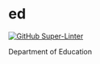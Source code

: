 # ed

[![GitHub Super-Linter](https://github.com/twfed/ed/workflows/Lint%20Code%20Base/badge.svg)](https://github.com/marketplace/actions/super-linter)

Department of Education

